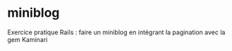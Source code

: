 # miniblog
 Exercice pratique Rails : faire un miniblog en intégrant la pagination avec la gem Kaminari
